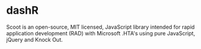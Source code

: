 # dashR
Scoot is an open-source, MIT licensed, JavaScript library intended for rapid application development (RAD) with Microsoft .HTA's using pure JavaScript, jQuery and Knock Out.

